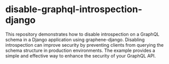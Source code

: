# disable-graphql-introspection-django
This repository demonstrates how to disable introspection on a GraphQL schema in a Django application using graphene-django. Disabling introspection can improve security by preventing clients from querying the schema structure in production environments. The example provides a simple and effective way to enhance the security of your GraphQL API.
